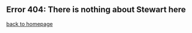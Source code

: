 <!--
---
permalink: /404.html
title: 404: Page Not Found
layout: default
---
-->
## Error 404: There is nothing about Stewart here
[back to homepage](index.md)

